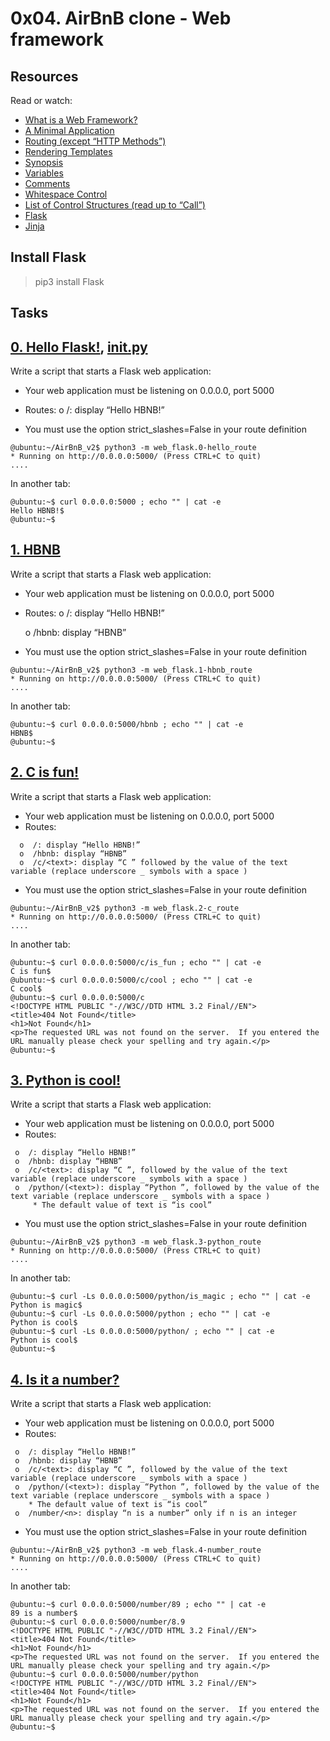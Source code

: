 # 0x04. AirBnB clone - Web framework

## Resources
Read or watch:

* [What is a Web Framework?](https://intelegain-technologies.medium.com/what-are-web-frameworks-and-why-you-need-them-c4e8806bd0fb)
* [A Minimal Application](https://flask.palletsprojects.com/en/1.0.x/quickstart/#a-minimal-application)
* [Routing (except “HTTP Methods”)](https://flask.palletsprojects.com/en/1.0.x/quickstart/#routing)
* [Rendering Templates](https://flask.palletsprojects.com/en/1.0.x/quickstart/#rendering-templates)
* [Synopsis](https://jinja.palletsprojects.com/en/2.9.x/templates/#synopsis)
* [Variables](https://jinja.palletsprojects.com/en/2.9.x/templates/#variables)
* [Comments](https://jinja.palletsprojects.com/en/2.9.x/templates/#comments)
* [Whitespace Control](https://jinja.palletsprojects.com/en/2.9.x/templates/#whitespace-control)
* [List of Control Structures (read up to “Call”)](https://jinja.palletsprojects.com/en/2.9.x/templates/#list-of-control-structures)
* [Flask](https://palletsprojects.com/p/flask/)
* [Jinja](https://jinja.palletsprojects.com/en/2.9.x/templates/)

## Install Flask
> pip3 install Flask

## Tasks

## [0. Hello Flask!](./0-hello_route.py), [__init__.py](./__init__.py) 
Write a script that starts a Flask web application:

* Your web application must be listening on 0.0.0.0, port 5000
* Routes:
   o  /: display “Hello HBNB!”

* You must use the option strict_slashes=False in your route definition
```
@ubuntu:~/AirBnB_v2$ python3 -m web_flask.0-hello_route
* Running on http://0.0.0.0:5000/ (Press CTRL+C to quit)
....
```

In another tab:

```
@ubuntu:~$ curl 0.0.0.0:5000 ; echo "" | cat -e
Hello HBNB!$
@ubuntu:~$ 
```

## [1. HBNB](./1-hbnb_route.py)
Write a script that starts a Flask web application:

* Your web application must be listening on 0.0.0.0, port 5000
* Routes:
   o  /: display “Hello HBNB!”

   o  /hbnb: display “HBNB”

* You must use the option strict_slashes=False in your route definition
```
@ubuntu:~/AirBnB_v2$ python3 -m web_flask.1-hbnb_route
* Running on http://0.0.0.0:5000/ (Press CTRL+C to quit)
....
```
In another tab:

```
@ubuntu:~$ curl 0.0.0.0:5000/hbnb ; echo "" | cat -e
HBNB$
@ubuntu:~$ 
```

## [2. C is fun!](./2-c_route.py)
Write a script that starts a Flask web application:

* Your web application must be listening on 0.0.0.0, port 5000
* Routes:
```
  o  /: display “Hello HBNB!”
  o  /hbnb: display “HBNB”
  o  /c/<text>: display “C ” followed by the value of the text variable (replace underscore _ symbols with a space )
```
* You must use the option strict_slashes=False in your route definition
```
@ubuntu:~/AirBnB_v2$ python3 -m web_flask.2-c_route
* Running on http://0.0.0.0:5000/ (Press CTRL+C to quit)
....
```
In another tab:

```
@ubuntu:~$ curl 0.0.0.0:5000/c/is_fun ; echo "" | cat -e
C is fun$
@ubuntu:~$ curl 0.0.0.0:5000/c/cool ; echo "" | cat -e
C cool$
@ubuntu:~$ curl 0.0.0.0:5000/c
<!DOCTYPE HTML PUBLIC "-//W3C//DTD HTML 3.2 Final//EN">
<title>404 Not Found</title>
<h1>Not Found</h1>
<p>The requested URL was not found on the server.  If you entered the URL manually please check your spelling and try again.</p>
@ubuntu:~$ 
```

## [3. Python is cool!](./3-python_route.py)
Write a script that starts a Flask web application:

* Your web application must be listening on 0.0.0.0, port 5000
* Routes:
```
 o  /: display “Hello HBNB!”
 o  /hbnb: display “HBNB”
 o  /c/<text>: display “C ”, followed by the value of the text variable (replace underscore _ symbols with a space )
 o  /python/(<text>): display “Python ”, followed by the value of the text variable (replace underscore _ symbols with a space )
     * The default value of text is “is cool”
```
* You must use the option strict_slashes=False in your route definition
```
@ubuntu:~/AirBnB_v2$ python3 -m web_flask.3-python_route
* Running on http://0.0.0.0:5000/ (Press CTRL+C to quit)
....
```

In another tab:

```
@ubuntu:~$ curl -Ls 0.0.0.0:5000/python/is_magic ; echo "" | cat -e
Python is magic$
@ubuntu:~$ curl -Ls 0.0.0.0:5000/python ; echo "" | cat -e
Python is cool$
@ubuntu:~$ curl -Ls 0.0.0.0:5000/python/ ; echo "" | cat -e
Python is cool$
@ubuntu:~$ 
```

## [4. Is it a number?](./4-number_route.py)
Write a script that starts a Flask web application:

* Your web application must be listening on 0.0.0.0, port 5000
* Routes:
```
 o  /: display “Hello HBNB!”
 o  /hbnb: display “HBNB”
 o  /c/<text>: display “C ”, followed by the value of the text variable (replace underscore _ symbols with a space )
 o  /python/(<text>): display “Python ”, followed by the value of the text variable (replace underscore _ symbols with a space )
    * The default value of text is “is cool”
 o  /number/<n>: display “n is a number” only if n is an integer
```
* You must use the option strict_slashes=False in your route definition
```
@ubuntu:~/AirBnB_v2$ python3 -m web_flask.4-number_route
* Running on http://0.0.0.0:5000/ (Press CTRL+C to quit)
....
```

In another tab:

```
@ubuntu:~$ curl 0.0.0.0:5000/number/89 ; echo "" | cat -e
89 is a number$
@ubuntu:~$ curl 0.0.0.0:5000/number/8.9 
<!DOCTYPE HTML PUBLIC "-//W3C//DTD HTML 3.2 Final//EN">
<title>404 Not Found</title>
<h1>Not Found</h1>
<p>The requested URL was not found on the server.  If you entered the URL manually please check your spelling and try again.</p>
@ubuntu:~$ curl 0.0.0.0:5000/number/python 
<!DOCTYPE HTML PUBLIC "-//W3C//DTD HTML 3.2 Final//EN">
<title>404 Not Found</title>
<h1>Not Found</h1>
<p>The requested URL was not found on the server.  If you entered the URL manually please check your spelling and try again.</p>
@ubuntu:~$ 
```


